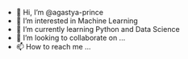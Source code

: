 - 👋 Hi, I’m @agastya-prince
- 👀 I’m interested in Machine Learning
- 🌱 I’m currently learning Python and Data Science
- 💞️ I’m looking to collaborate on ...
- 📫 How to reach me ...

<!---
agastya-prince/agastya-prince is a ✨ special ✨ repository because its `README.md` (this file) appears on your GitHub profile.
You can click the Preview link to take a look at your changes.
--->
